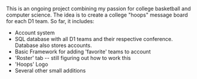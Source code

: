 This is an ongoing project combining my passion for college basketball and computer science. The idea is to create a college "hoops" message 
board for each D1 team. So far, it includes:
- Account system
- SQL database with all D1 teams and their respective conference. Database also stores accounts.
- Basic Framework for adding 'favorite' teams to account
- 'Roster' tab -- still figuring out how to work this
- 'Hoops' Logo
- Several other small additions
